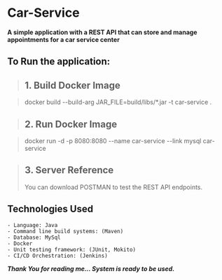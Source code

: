 # Car-Service
**A simple application with a REST API that can store and manage appointments for a car service center**

## To Run the application:

> ## 1. Build Docker Image
  
  > docker build --build-arg JAR_FILE=build/libs/\*.jar -t car-service .

> ## 2. Run Docker Image

 > docker run -d -p 8080:8080 --name car-service --link mysql car-service

> ## 3. Server Reference
  > You can download POSTMAN to test the REST API endpoints.

 ## Technologies Used
    - Language: Java
    - Command line build systems: (Maven)
    - Database: MySql
    - Docker
    - Unit testing framework: (JUnit, Mokito)
    - CI/CD Orchestration: (Jenkins)

***Thank You for reading me... System is ready to be used.***
